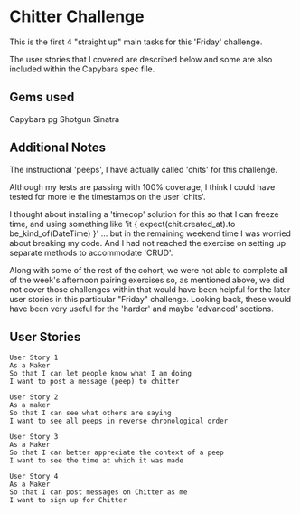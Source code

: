 Chitter Challenge
=================

This is the first 4 "straight up" main tasks for this 'Friday' challenge.

The user stories that I covered are described below and some are also included within the Capybara spec file.


Gems used
---------
Capybara
pg
Shotgun
Sinatra


Additional Notes
----------------
The instructional 'peeps', I have actually called 'chits' for this challenge.

Although my tests are passing with 100% coverage, I think I could have tested for more ie the timestamps on the user 'chits'.

I thought about installing a 'timecop' solution for this so that I can freeze time, and using something like
'it { expect(chit.created_at).to be_kind_of(DateTime) }'
... but in the remaining weekend time I was worried about breaking my code. And I had not reached the exercise on setting up separate methods to accommodate 'CRUD'.

Along with some of the rest of the cohort, we were not able to complete all of the week's afternoon pairing exercises so, as mentioned above, we did not cover those challenges within that would have been helpful for the later user stories in this particular "Friday" challenge. Looking back, these would have been very useful for the 'harder' and maybe 'advanced' sections.


User Stories
------------
```
User Story 1
As a Maker
So that I can let people know what I am doing  
I want to post a message (peep) to chitter

User Story 2
As a maker
So that I can see what others are saying  
I want to see all peeps in reverse chronological order

User Story 3
As a Maker
So that I can better appreciate the context of a peep
I want to see the time at which it was made

User Story 4
As a Maker
So that I can post messages on Chitter as me
I want to sign up for Chitter
```
